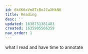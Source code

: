 ```yaml
---
id: 6kXK6xVm8TcBoJCwXHkN6
title: Reading
desc: ''
updated: 1638751381483
created: 1635905566359
nav_order: 1
---
```

what I read and have time to annotate